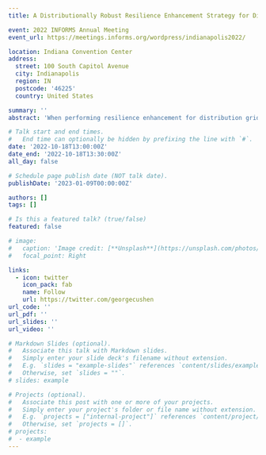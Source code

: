 ```yaml
---
title: A Distributionally Robust Resilience Enhancement Strategy for Distribution Grids Considering Decision-Dependent Contingencies

event: 2022 INFORMS Annual Meeting
event_url: https://meetings.informs.org/wordpress/indianapolis2022/

location: Indiana Convention Center
address:
  street: 100 South Capitol Avenue
  city: Indianapolis
  region: IN
  postcode: '46225'
  country: United States

summary: ''
abstract: 'When performing resilience enhancement for distribution grids, suboptimal strategies induced by misspecified contingency models may lead to unanticipated regrets in retrospective analyses. However, there are two obstacles for reliably modeling uncertain contingencies, 1) decision-dependent uncertainty (DDU) resulting from different line hardening decisions, and 2) distributional ambiguity due to limited outage information under extreme weather events (EWEs). To address these two challenges, this paper constructs scenario-wise decision-dependent ambiguity sets (SWDD-ASs), where the DDU and distributional ambiguity inherent in EWE-induced contingencies are simultaneously captured under each possible EWE scenario. Then, a two-stage trilevel decision-dependent distributionally robust resilient enhancement (DD-DRRE) model is formulated, whose outputs include the optimal line hardening, distributed generation (DG) allocation, and proactive network reconfiguration strategy under the worst-case distributions in SWDD-ASs. Then, the DD-DRRE model are equivalently recast to a MILP-based master problem and multiple scenario-wise subproblems, facilitating the utilization of a customized column-and-constraint generation (C&CG) algorithm. Finally, numerical tests demonstrate a remarkable improvement in the out-of-sample performance of our model, compared to its prevailing stochastic and robust counterparts. Moreover, the potential values of incorporating the ambiguity and distributional information are quantitatively estimated, which can serve as a useful reference for planners with different budgets and risk-aversion levels.'

# Talk start and end times.
#   End time can optionally be hidden by prefixing the line with `#`.
date: '2022-10-18T13:00:00Z'
date_end: '2022-10-18T13:30:00Z'
all_day: false

# Schedule page publish date (NOT talk date).
publishDate: '2023-01-09T00:00:00Z'

authors: []
tags: []

# Is this a featured talk? (true/false)
featured: false

# image:
#   caption: 'Image credit: [**Unsplash**](https://unsplash.com/photos/bzdhc5b3Bxs)'
#   focal_point: Right

links:
  - icon: twitter
    icon_pack: fab
    name: Follow
    url: https://twitter.com/georgecushen
url_code: ''
url_pdf: ''
url_slides: ''
url_video: ''

# Markdown Slides (optional).
#   Associate this talk with Markdown slides.
#   Simply enter your slide deck's filename without extension.
#   E.g. `slides = "example-slides"` references `content/slides/example-slides.md`.
#   Otherwise, set `slides = ""`.
# slides: example

# Projects (optional).
#   Associate this post with one or more of your projects.
#   Simply enter your project's folder or file name without extension.
#   E.g. `projects = ["internal-project"]` references `content/project/deep-learning/index.md`.
#   Otherwise, set `projects = []`.
# projects:
#  - example
---
```




